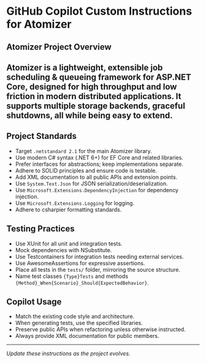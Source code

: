 # GitHub Copilot Custom Instructions for Atomizer

## Atomizer Project Overview
Atomizer is a lightweight, extensible job scheduling & queueing framework for ASP.NET Core, designed for high throughput and low friction in modern distributed applications.
It supports multiple storage backends, graceful shutdowns, all while being easy to extend.
---

## Project Standards
- Target `.netstandard 2.1` for the main Atomizer library.
- Use modern C# syntax (.NET 6+) for EF Core and related libraries.
- Prefer interfaces for abstractions; keep implementations separate.
- Adhere to SOLID principles and ensure code is testable.
- Add XML documentation to all public APIs and extension points.
- Use `System.Text.Json` for JSON serialization/deserialization.
- Use `Microsoft.Extensions.DependencyInjection` for dependency injection.
- Use `Microsoft.Extensions.Logging` for logging.
- Adhere to csharpier formatting standards.

## Testing Practices
- Use XUnit for all unit and integration tests.
- Mock dependencies with NSubstitute.
- Use Testcontainers for integration tests needing external services.
- Use AwesomeAssertions for expressive assertions.
- Place all tests in the `tests/` folder, mirroring the source structure.
- Name test classes `{Type}Tests` and methods `{Method}_When{Scenario}_Should{ExpectedBehavior}`.

## Copilot Usage
- Match the existing code style and architecture.
- When generating tests, use the specified libraries.
- Preserve public APIs when refactoring unless otherwise instructed.
- Always provide XML documentation for public members.

---
*Update these instructions as the project evolves.*